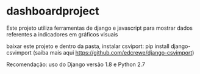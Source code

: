 # dashboardproject

Este projeto utiliza ferramentas de django e javascript para mostrar dados referentes a indicadores em gráficos visuais

baixar este projeto e dentro da pasta, instalar csviport:
pip install django-csvimport
(saiba mais aqui https://github.com/edcrewe/django-csvimport)

Recomendação: uso do Django versão 1.8 e Python 2.7
